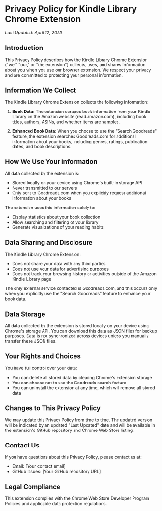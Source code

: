 # Privacy Policy for Kindle Library Chrome Extension

*Last Updated: April 12, 2025*

## Introduction

This Privacy Policy describes how the Kindle Library Chrome Extension ("we," "our," or "the extension") collects, uses, and shares information about you when you use our browser extension. We respect your privacy and are committed to protecting your personal information.

## Information We Collect

The Kindle Library Chrome Extension collects the following information:

1. **Book Data**: The extension scrapes book information from your Kindle Library on the Amazon website (read.amazon.com), including book titles, authors, ASINs, and whether items are samples.

2. **Enhanced Book Data**: When you choose to use the "Search Goodreads" feature, the extension searches Goodreads.com for additional information about your books, including genres, ratings, publication dates, and book descriptions.

## How We Use Your Information

All data collected by the extension is:
- Stored locally on your device using Chrome's built-in storage API
- Never transmitted to our servers
- Only sent to Goodreads.com when you explicitly request additional information about your books

The extension uses this information solely to:
- Display statistics about your book collection
- Allow searching and filtering of your library
- Generate visualizations of your reading habits

## Data Sharing and Disclosure

The Kindle Library Chrome Extension:
- Does not share your data with any third parties
- Does not use your data for advertising purposes
- Does not track your browsing history or activities outside of the Amazon Kindle Library page

The only external service contacted is Goodreads.com, and this occurs only when you explicitly use the "Search Goodreads" feature to enhance your book data.

## Data Storage

All data collected by the extension is stored locally on your device using Chrome's storage API. You can download this data as JSON files for backup purposes. Data is not synchronized across devices unless you manually transfer these JSON files.

## Your Rights and Choices

You have full control over your data:
- You can delete all stored data by clearing Chrome's extension storage
- You can choose not to use the Goodreads search feature
- You can uninstall the extension at any time, which will remove all stored data

## Changes to This Privacy Policy

We may update this Privacy Policy from time to time. The updated version will be indicated by an updated "Last Updated" date and will be available in the extension's GitHub repository and Chrome Web Store listing.

## Contact Us

If you have questions about this Privacy Policy, please contact us at:
- Email: [Your contact email]
- GitHub Issues: [Your GitHub repository URL]

## Legal Compliance

This extension complies with the Chrome Web Store Developer Program Policies and applicable data protection regulations.
